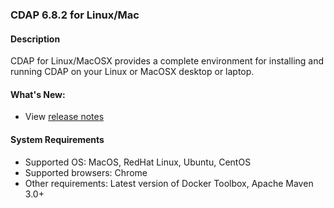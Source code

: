 ### CDAP 6.8.2 for Linux/Mac

#### Description

CDAP for Linux/MacOSX provides a complete environment for installing and running CDAP on your Linux or MacOSX desktop or laptop.

####  What's New:

* View [release notes](https://cdap.atlassian.net/wiki/spaces/DOCS/pages/1872232449/CDAP+Release+6.8.2)

#### System Requirements

* Supported OS: MacOS, RedHat Linux, Ubuntu, CentOS
* Supported browsers: Chrome
* Other requirements: Latest version of Docker Toolbox, Apache Maven 3.0+

